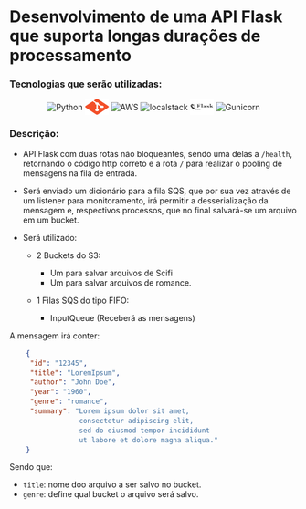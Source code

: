 # Desenvolvimento de uma API Flask que suporta longas durações de processamento

### Tecnologias que serão utilizadas:
<div align="center">
  <img align="center" alt="Python" height="30" src="https://upload.wikimedia.org/wikipedia/commons/c/c3/Python-logo-notext.svg" />
  <img align="center" alt="Git" height="28" width="42" src="https://raw.githubusercontent.com/devicons/devicon/master/icons/git/git-original.svg">
  <img align="center" alt="AWS" height="28" width="42" src="https://upload.wikimedia.org/wikipedia/commons/thumb/9/93/Amazon_Web_Services_Logo.svg/1024px-Amazon_Web_Services_Logo.svg.png" />
  <img align="center" alt="localstack" height="28" width="42" src="https://avatars.githubusercontent.com/u/28732122?s=200&v=4"/>
  <img align="center" alt="Marzani-Flask" height="28" width="42" src="https://raw.githubusercontent.com/devicons/devicon/v2.15.1/icons/flask/flask-original-wordmark.svg">
  <img align="center" alt="Gunicorn" height="28" width="42" src="https://gunicorn.org/images/logo.jpg" />
</div>

### Descrição:
- API Flask com duas rotas não bloqueantes, sendo uma delas a `/health`, retornando o código http correto e a rota `/` para realizar o pooling de mensagens na fila de entrada.

- Será enviado um dicionário para a fila SQS, que por sua vez através de um listener para monitoramento, irá permitir a desserialização da mensagem e, respectivos processos, que no final salvará-se um arquivo em um bucket.

- Será utilizado:
    - 2 Buckets do S3:
        - Um para salvar arquivos de Scifi
        - Um para salvar arquivos de romance.

    - 1 Filas SQS do tipo FIFO:
        - InputQueue (Receberá as mensagens)

A mensagem irá conter:

```json
    {
     "id": "12345",
     "title": "LoremIpsum",
     "author": "John Doe",
     "year": "1960",
     "genre": "romance",
     "summary": "Lorem ipsum dolor sit amet, 
                 consectetur adipiscing elit,
                 sed do eiusmod tempor incididunt
                 ut labore et dolore magna aliqua."
    }
```

Sendo que:
- `title`: nome doo arquivo a ser salvo no bucket.
- `genre`: define qual bucket o arquivo será salvo.